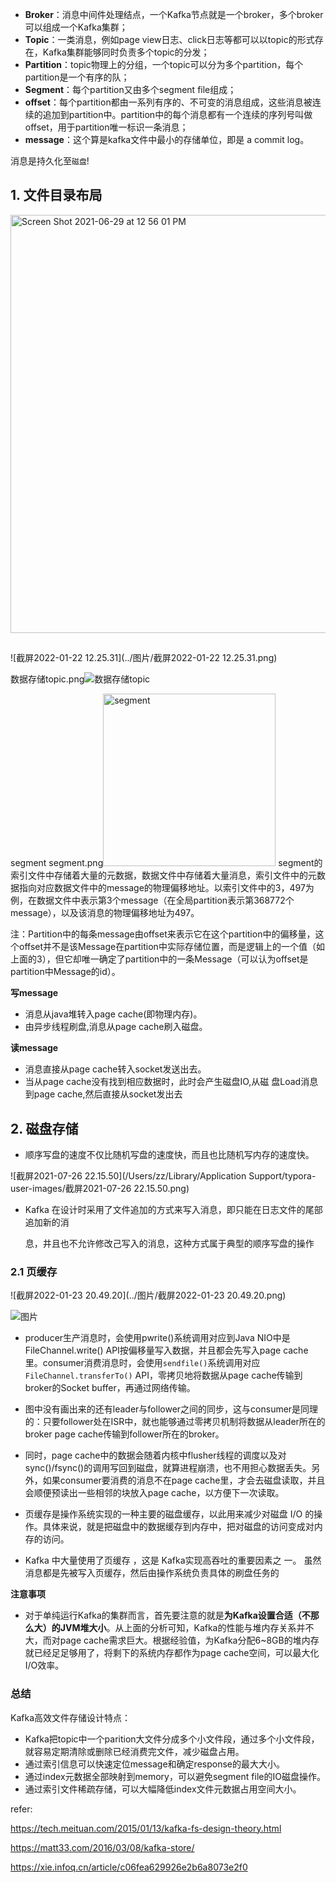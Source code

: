 


- **Broker**：消息中间件处理结点，一个Kafka节点就是一个broker，多个broker可以组成一个Kafka集群；
- **Topic**：一类消息，例如page view日志、click日志等都可以以topic的形式存在，Kafka集群能够同时负责多个topic的分发；
- **Partition**：topic物理上的分组，一个topic可以分为多个partition，每个partition是一个有序的队；
- **Segment**：每个partition又由多个segment file组成；
- **offset**：每个partition都由一系列有序的、不可变的消息组成，这些消息被连续的追加到partition中。partition中的每个消息都有一个连续的序列号叫做offset，用于partition唯一标识一条消息；
- **message**：这个算是kafka文件中最小的存储单位，即是 a commit log。



消息是持久化至`磁盘`!



## 1. 文件目录布局

<img width="669" alt="Screen Shot 2021-06-29 at 12 56 01 PM" src="https://user-images.githubusercontent.com/17567449/123739575-71949d80-d8d9-11eb-9087-bcd34891116c.png">

## 

![截屏2022-01-22 12.25.31](../图片/截屏2022-01-22 12.25.31.png)


数据存储topic.png![数据存储topic](https://user-images.githubusercontent.com/17567449/123732035-e19c2700-d8cb-11eb-8142-75d6f18cc1b2.png)

segment
segment.png<img width="276" alt="segment" src="https://user-images.githubusercontent.com/17567449/123732064-ed87e900-d8cb-11eb-8ab1-e6c9196dab30.png">
segment的索引文件中存储着大量的元数据，数据文件中存储着大量消息，索引文件中的元数据指向对应数据文件中的message的物理偏移地址。以索引文件中的3，497为例，在数据文件中表示第3个message（在全局partition表示第368772个message），以及该消息的物理偏移地址为497。

注：Partition中的每条message由offset来表示它在这个partition中的偏移量，这个offset并不是该Message在partition中实际存储位置，而是逻辑上的一个值（如上面的3），但它却唯一确定了partition中的一条Message（可以认为offset是partition中Message的id）。



**写message**

- 消息从java堆转入page cache(即物理内存)。
- 由异步线程刷盘,消息从page cache刷入磁盘。

**读message**

- 消息直接从page cache转入socket发送出去。
- 当从page cache没有找到相应数据时，此时会产生磁盘IO,从磁 盘Load消息到page cache,然后直接从socket发出去



## 2. 磁盘存储

- 顺序写盘的速度不仅比随机写盘的速度快，而且也比随机写内存的速度快。

![截屏2021-07-26 22.15.50](/Users/zz/Library/Application Support/typora-user-images/截屏2021-07-26 22.15.50.png)

- Kafka 在设计时采用了文件追加的方式来写入消息，即只能在日志文件的尾部追加新的消

  息，井且也不允许修改己写入的消息，这种方式属于典型的顺序写盘的操作



### 2.1 页缓存

![截屏2022-01-23 20.49.20](../图片/截屏2022-01-23 20.49.20.png)



![图片](https://mmbiz.qpic.cn/mmbiz/3ej9lic1DDEG96dqyOmKjAZ3tdpictyWt3TRWcg8vdyLeKWnXhgKf4FsH0KibYpWwY2gfPVwSa8PsRoRyESmicgxSQ/640?wx_fmt=jpeg&tp=webp&wxfrom=5&wx_lazy=1&wx_co=1)

- producer生产消息时，会使用pwrite()系统调用对应到Java NIO中是FileChannel.write() API按偏移量写入数据，并且都会先写入page cache里。consumer消费消息时，会使用`sendfile()`系统调用对应`FileChannel.transferTo()` API，零拷贝地将数据从page cache传输到broker的Socket buffer，再通过网络传输。

- 图中没有画出来的还有leader与follower之间的同步，这与consumer是同理的：只要follower处在ISR中，就也能够通过零拷贝机制将数据从leader所在的broker page cache传输到follower所在的broker。
- 同时，page cache中的数据会随着内核中flusher线程的调度以及对sync()/fsync()的调用写回到磁盘，就算进程崩溃，也不用担心数据丢失。另外，如果consumer要消费的消息不在page cache里，才会去磁盘读取，并且会顺便预读出一些相邻的块放入page cache，以方便下一次读取。

- 页缓存是操作系统实现的一种主要的磁盘缓存，以此用来减少对磁盘 I/O 的操作。具体来说，就是把磁盘中的数据缓存到内存中，把对磁盘的访问变成对内存的访问。
- Kafka 中大量使用了页缓存 ，这是 Kafka实现高吞吐的重要因素之 一。 虽然消息都是先被写入页缓存，然后由操作系统负责具体的刷盘任务的



**注意事项**

- 对于单纯运行Kafka的集群而言，首先要注意的就是**为Kafka设置合适（不那么大）的JVM堆大小**。从上面的分析可知，Kafka的性能与堆内存关系并不大，而对page cache需求巨大。根据经验值，为Kafka分配6~8GB的堆内存就已经足足够用了，将剩下的系统内存都作为page cache空间，可以最大化I/O效率。





### 总结

Kafka高效文件存储设计特点：

- Kafka把topic中一个parition大文件分成多个小文件段，通过多个小文件段，就容易定期清除或删除已经消费完文件，减少磁盘占用。
- 通过索引信息可以快速定位message和确定response的最大大小。
- 通过index元数据全部映射到memory，可以避免segment file的IO磁盘操作。
- 通过索引文件稀疏存储，可以大幅降低index文件元数据占用空间大小。



refer:

 https://tech.meituan.com/2015/01/13/kafka-fs-design-theory.html

https://matt33.com/2016/03/08/kafka-store/

https://xie.infoq.cn/article/c06fea629926e2b6a8073e2f0

